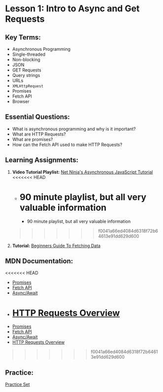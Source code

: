 # Lesson 1: Intro to Async and Get Requests

## Key Terms:

- Asynchronous Programming
- Single-threaded
- Non-blocking
- JSON
- GET Requests
- Query strings
- URLs
- `XMLHttpRequest`
- Promises
- Fetch API
- Browser

## Essential Questions:

- What is asynchronous programming and why is it important?
- What are HTTP Requests?
- What are promises?
- How can the Fetch API used to make HTTP Requests?

## Learning Assignments:

1.  **Video Tutorial Playlist:** [Net Ninja's Asynchronous JavaScript Tutorial](https://www.youtube.com/watch?v=ZcQyJ-gxke0&list=PL4cUxeGkcC9jx2TTZk3IGWKSbtugYdrlu)
    <<<<<<< HEAD

    - # 90 minute playlist, but all very valuable information

      - 90 minute playlist, but all very valuable information

    > > > > > > > f0041a66ed4084d6318f72b64613e91dd629d600

2.  **Tutorial:** [Beginners Guide To Fetching Data](https://dev.to/bjhaid_93/beginners-guide-to-fetching-data-with-ajax-fetch-api--asyncawait-3m1l)

## MDN Documentation:

<<<<<<< HEAD

- [Promises](https://developer.mozilla.org/en-US/docs/Web/JavaScript/Reference/Global_Objects/Promise)
- [Fetch API](https://developer.mozilla.org/en-US/docs/Web/API/Fetch_API)
- [Async/Await](https://developer.mozilla.org/en-US/docs/Web/JavaScript/Reference/Statements/async_function)
- # [HTTP Requests Overview](https://developer.mozilla.org/en-US/docs/Web/HTTP/Methods)

* [Promises](https://developer.mozilla.org/en-US/docs/Web/JavaScript/Reference/Global_Objects/Promise)
* [Fetch API](https://developer.mozilla.org/en-US/docs/Web/API/Fetch_API)
* [Async/Await](https://developer.mozilla.org/en-US/docs/Web/JavaScript/Reference/Statements/async_function)
* [HTTP Requests Overview](https://developer.mozilla.org/en-US/docs/Web/HTTP/Methods)

> > > > > > > f0041a66ed4084d6318f72b64613e91dd629d600

## Practice:

[Practice Set](./practice)
